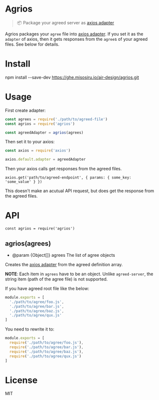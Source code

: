 # Agrios

> :package: Package your agreed server as [axios adapter][]

Agrios packages your `agree` file into [axios adapter][]. If you set it as the `adapter` of axios, then it gets responses from the `agree`s of your agreed files. See below for details.

# Install

   npm install --save-dev https://ghe.misosiru.io/air-design/agrios.git

# Usage

First create adapter:

```js
const agrees = require('./path/to/agreed-file')
const agrios = require('agrios')

const agreedAdapter = agrios(agrees)
```

Then set it to your axios:

```js
const axios = require('axios')

axios.default.adapter = agreedAdapter
```

Then your axios calls get responses from the agreed files.

```
axios.get('path/to/agreed-endpoint', { params: { some_key: 'some_value' } })
```

This doesn't make an acutual API request, but does get the response from the agreed files.

# API

```
const agrios = require('agrios')
```

## agrios(agrees)

- @param {Object[]} agrees The list of agree objects

Creates the [axios adapter][] from the agreed definition array.

**NOTE**: Each item in `agrees` have to be an object. Unlike `agreed-server`, the string item (path of the agree file) is not supported.

If you have agreed root file like the below:

```js
module.exports = [
  './path/to/agree/foo.js',
  './path/to/agree/bar.js',
  './path/to/agree/baz.js',
  './path/to/agree/qux.js'
]
```

You need to rewrite it to:

```js
module.exports = [
  require('./path/to/agree/foo.js'),
  require('./path/to/agree/bar.js'),
  require('./path/to/agree/baz.js'),
  require('./path/to/agree/qux.js')
]
```

# License

MIT

[Axios adapter]: https://github.com/axios/axios/tree/master/lib/adapters
